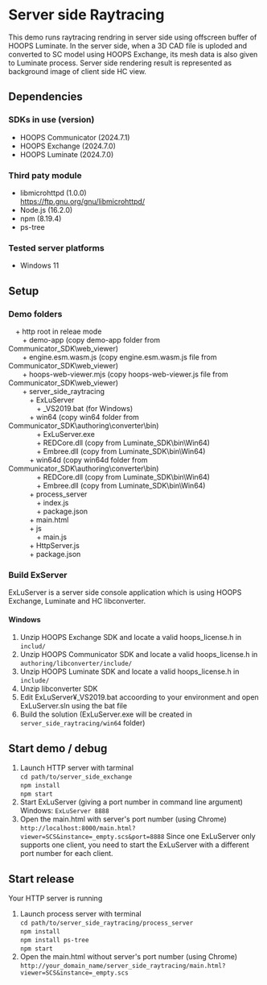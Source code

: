 # Server side Raytracing
This demo runs raytracing rendring in server side using offscreen buffer of HOOPS Luminate. In the server side, when a 3D CAD file is uploded and converted to SC model using HOOPS Exchange, its mesh data is also given to Luminate process. Server side rendering result is represented as background image of client side HC view.

## Dependencies
### SDKs in use (version)
* HOOPS Communicator (2024.7.1)
* HOOPS Exchange (2024.7.0)
* HOOPS Luminate (2024.7.0)

### Third paty module
* libmicrohttpd (1.0.0)<br>
  https://ftp.gnu.org/gnu/libmicrohttpd/
* Node.js (16.2.0)
* npm (8.19.4)
* ps-tree

### Tested server platforms
* Windows 11

## Setup
### Demo folders
&emsp;+ http root in releae mode<br>
&emsp;&emsp;+ demo-app (copy demo-app folder from Communicator_SDK\web_viewer)<br>
&emsp;&emsp;+ engine.esm.wasm.js (copy engine.esm.wasm.js file from Communicator_SDK\web_viewer)<br>
&emsp;&emsp;+ hoops-web-viewer.mjs (copy hoops-web-viewer.js file from Communicator_SDK\web_viewer)<br>
&emsp;&emsp;+ server_side_raytracing<br>
&emsp;&emsp;&emsp;+ ExLuServer<br>
&emsp;&emsp;&emsp;&emsp;+ _VS2019.bat (for Windows)<br>
&emsp;&emsp;&emsp;+ win64 (copy win64 folder from Communicator_SDK\authoring\converter\bin)<br>
&emsp;&emsp;&emsp;&emsp;+ ExLuServer.exe<br>
&emsp;&emsp;&emsp;&emsp;+ REDCore.dll (copy from Luminate_SDK\bin\Win64)<br>
&emsp;&emsp;&emsp;&emsp;+ Embree.dll (copy from Luminate_SDK\bin\Win64)<br>
&emsp;&emsp;&emsp;+ win64d (copy win64d folder from Communicator_SDK\authoring\converter\bin)<br>
&emsp;&emsp;&emsp;&emsp;+ REDCore.dll (copy from Luminate_SDK\bin\Win64)<br>
&emsp;&emsp;&emsp;&emsp;+ Embree.dll (copy from Luminate_SDK\bin\Win64)<br>
&emsp;&emsp;&emsp;+ process_server<br>
&emsp;&emsp;&emsp;&emsp;+ index.js<br>
&emsp;&emsp;&emsp;&emsp;+ package.json<br>
&emsp;&emsp;&emsp;+ main.html<br>
&emsp;&emsp;&emsp;+ js<br>
&emsp;&emsp;&emsp;&emsp;+ main.js<br>
&emsp;&emsp;&emsp;+ HttpServer.js<br>
&emsp;&emsp;&emsp;+ package.json<br>

### Build ExServer
ExLuServer is a server side console application which is using HOOPS Exchange, Luminate and HC libconverter. <br>
#### Windows
1. Unzip HOOPS Exchange SDK and locate a valid hoops_license.h in `includ/` 
2. Unzip HOOPS Communicator SDK and locate a valid hoops_license.h in `authoring/libconverter/include/`
3. Unzip HOOPS Luminate SDK and locate a valid hoops_license.h in `include/`
4. Unzip libconverter SDK
5. Edit ExLuServer¥_VS2019.bat accoording to your environment and open ExLuServer.sln using the bat file
6. Build the solution (ExLuServer.exe will be created in `server_side_raytracing/win64` folder)
     
## Start demo / debug
1. Launch HTTP server with tarminal<br>
    `cd path/to/server_side_exchange`<br>
    `npm install`<br>
    `npm start`<br>
2. Start ExLuServer (giving a port number in command line argument)<br>
    Windows: `ExLuServer 8888`<br>
3. Open the main.html with server's port number (using Chrome)<br>
    `http://localhost:8000/main.html?viewer=SCS&instance=_empty.scs&port=8888`
Since one ExLuServer only supports one client, you need to start the ExLuServer with a different port number for each client. 

## Start release
Your HTTP server is running 
1. Launch process server with terminal <br>
    `cd path/to/server_side_raytracing/process_server`<br>
    `npm install`<br>
    `npm install ps-tree`<br>
    `npm start`<br>
2. Open the main.html without server's port number (using Chrome)<br>
    `http://your_domain_name/server_side_raytracing/main.html?viewer=SCS&instance=_empty.scs`
